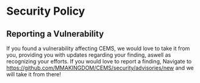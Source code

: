 # Security Policy

## Reporting a Vulnerability

If you found a vulnerability affecting CEMS, we would love to take it from you, providing you with updates regarding your finding, aswell as recognizing your efforts.
If you would love to report a finding, Navigate to https://github.com/MMAKINGDOM/CEMS/security/advisories/new and we will take it from there!
